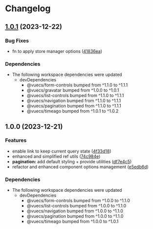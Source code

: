 # Changelog

## [1.0.1](https://github.com/tada5hi/vuecs/compare/examples-nuxt-v1.0.0...examples-nuxt-v1.0.1) (2023-12-22)


### Bug Fixes

* fn to apply store manager options ([41836ea](https://github.com/tada5hi/vuecs/commit/41836eae3502b5c1854eacf801d2c64f08fcd650))


### Dependencies

* The following workspace dependencies were updated
  * devDependencies
    * @vuecs/form-controls bumped from ^1.1.0 to ^1.1.1
    * @vuecs/gravatar bumped from ^1.0.0 to ^1.0.1
    * @vuecs/list-controls bumped from ^1.1.0 to ^1.1.1
    * @vuecs/navigation bumped from ^1.1.0 to ^1.1.1
    * @vuecs/pagination bumped from ^1.1.0 to ^1.1.1
    * @vuecs/timeago bumped from ^1.0.1 to ^1.0.2

## 1.0.0 (2023-12-21)


### Features

* enable link to keep current query state ([4f33d18](https://github.com/tada5hi/vuecs/commit/4f33d18b9dcf5701f38ece5532b185312ebffc2c))
* enhanced and simplified ref utils ([74c984e](https://github.com/tada5hi/vuecs/commit/74c984ec102a2afc8df999d44003b85e555e1c94))
* **pagination:** add default styling + provide utilities ([df7e4c5](https://github.com/tada5hi/vuecs/commit/df7e4c5b29417ea802c0cc049a67d96859ec4621))
* refactor and enhanced component options management ([e5edb6d](https://github.com/tada5hi/vuecs/commit/e5edb6d354a44f242a952385db85e14c1b0be223))


### Dependencies

* The following workspace dependencies were updated
  * devDependencies
    * @vuecs/form-controls bumped from ^1.0.0 to ^1.1.0
    * @vuecs/list-controls bumped from ^1.0.0 to ^1.1.0
    * @vuecs/navigation bumped from ^1.0.0 to ^1.1.0
    * @vuecs/pagination bumped from ^1.0.0 to ^1.1.0
    * @vuecs/timeago bumped from ^1.0.0 to ^1.0.1
